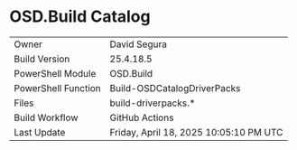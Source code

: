 ﻿# OSD.Build Catalog

| | |
|-|-|
| Owner | David Segura |
| Build Version | 25.4.18.5 |
| PowerShell Module | OSD.Build |
| PowerShell Function | Build-OSDCatalogDriverPacks |
| Files | build-driverpacks.* |
| Build Workflow | GitHub Actions |
| Last Update | Friday, April 18, 2025 10:05:10 PM UTC |
